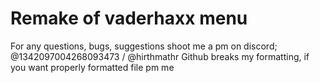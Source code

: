 # Remake of vaderhaxx menu
For any questions, bugs, suggestions shoot me a pm on discord; @1342097004268093473 / @hirthmathr
Github breaks my formatting, if you want properly formatted file pm me
